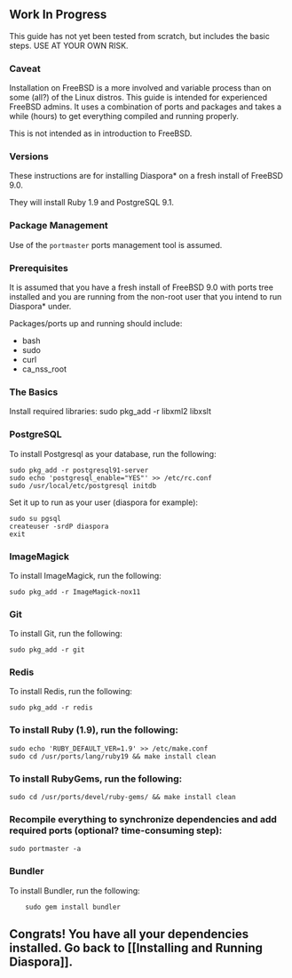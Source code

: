## Work In Progress

This guide has not yet been tested from scratch, but includes the basic steps.  USE AT YOUR OWN RISK.

### Caveat

Installation on FreeBSD is a more involved and variable process than on some (all?) of the Linux distros.  This guide is intended for experienced FreeBSD admins. It uses a combination of ports and packages and takes a while (hours) to get everything compiled and running properly.

This is not intended as in introduction to FreeBSD.

### Versions

These instructions are for installing Diaspora* on a fresh install of FreeBSD 9.0.

They will install Ruby 1.9 and PostgreSQL 9.1.

### Package Management

Use of the `portmaster` ports management tool is assumed.

### Prerequisites

It is assumed that you have a fresh install of FreeBSD 9.0 with ports tree installed and you are running from the non-root user that you intend to run Diaspora* under.  

Packages/ports up and running should include:
- bash
- sudo
- curl
- ca_nss_root

### The Basics

Install required libraries:
    sudo pkg_add -r libxml2 libxslt


### PostgreSQL 

To install Postgresql as your database, run the following:

	sudo pkg_add -r postgresql91-server
	sudo echo 'postgresql_enable="YES"' >> /etc/rc.conf
    sudo /usr/local/etc/postgresql initdb
    
Set it up to run as your user (diaspora for example):

    sudo su pgsql
    createuser -srdP diaspora
    exit

### ImageMagick

To install ImageMagick, run the following:

    sudo pkg_add -r ImageMagick-nox11

### Git

To install Git, run the following:

    sudo pkg_add -r git

### Redis

To install Redis, run the following:

    sudo pkg_add -r redis


### To install Ruby (1.9), run the following:

    sudo echo 'RUBY_DEFAULT_VER=1.9' >> /etc/make.conf
    sudo cd /usr/ports/lang/ruby19 && make install clean
    
    
### To install RubyGems, run the following:

    sudo cd /usr/ports/devel/ruby-gems/ && make install clean
    
### Recompile everything to synchronize dependencies and add required ports (optional? time-consuming step):

    sudo portmaster -a
    
### Bundler

To install Bundler, run the following:

        sudo gem install bundler 

## Congrats! You have all your dependencies installed. Go back to [[Installing and Running Diaspora]].
